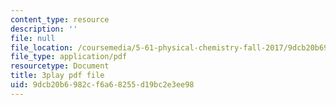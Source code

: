 ```yaml
---
content_type: resource
description: ''
file: null
file_location: /coursemedia/5-61-physical-chemistry-fall-2017/9dcb20b6982cf6a68255d19bc2e3ee98_iSqhxWjkq8.pdf
file_type: application/pdf
resourcetype: Document
title: 3play pdf file
uid: 9dcb20b6-982c-f6a6-8255-d19bc2e3ee98
---
```

